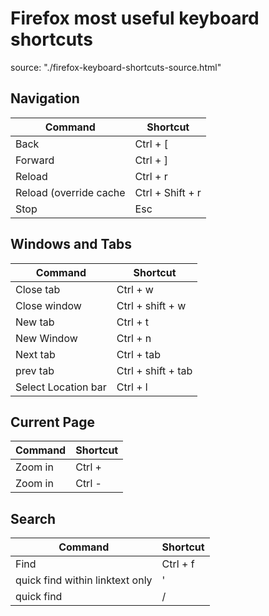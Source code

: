 # Firefox most useful keyboard shortcuts

source: "./firefox-keyboard-shortcuts-source.html"

## Navigation

| Command                | Shortcut         |
|------------------------|------------------|
| Back                   | Ctrl + [         |
| Forward                | Ctrl + ]         |
| Reload                 | Ctrl + r         |
| Reload (override cache | Ctrl + Shift + r |
| Stop                   | Esc              |

## Windows and Tabs

| Command             | Shortcut           |
|---------------------|--------------------|
| Close tab           | Ctrl + w           |
| Close window        | Ctrl + shift + w   |
| New tab             | Ctrl + t           |
| New Window          | Ctrl + n           |
| Next tab            | Ctrl + tab         |
| prev tab            | Ctrl + shift + tab |
| Select Location bar | Ctrl + l           |


## Current Page

| Command | Shortcut |
|---------|----------|
| Zoom in | Ctrl +   |
| Zoom in | Ctrl -   |

## Search

| Command                         | Shortcut |
|---------------------------------|----------|
| Find                            | Ctrl + f |
| quick find within linktext only | '        |
| quick find                      | /        |

